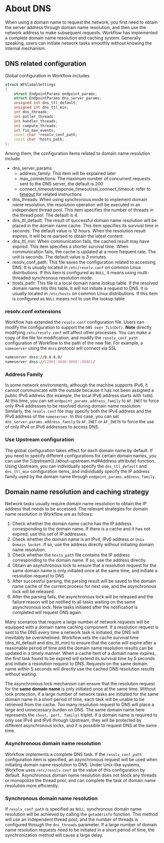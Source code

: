 # About DNS
When using a domain name to request the network, you first need to obtain the server address through domain name resolution, and then use the network address to make subsequent requests. Workflow has implemented a complete domain name resolution and caching system. Generally speaking, users can initiate network tasks smoothly without knowing the internal mechanism.

## DNS related configuration
Global configuration in Workflow includes

~~~cpp
struct WFGlobalSettings
{
    struct EndpointParams endpoint_params;
    struct EndpointParams dns_server_params;
    unsigned int dns_ttl_default;
    unsigned int dns_ttl_min;
    int dns_threads;
    int poller_threads;
    int handler_threads;
    int compute_threads;
    int fio_max_events;
    const char *resolv_conf_path;
    const char *hosts_path;
};
~~~

Among them, the configuration items related to domain name resolution include

* dns_server_params
  * address_family: This item will be explained later
  * max_connections: The maximum number of concurrent requests sent to the DNS server, the default is 200
  * connect_timeout/response_timeout/ssl_connect_timeout: refer to [timeout](about-timeout.md) for related instructions
* dns_threads: When using synchronous mode to implement domain name resolution, the resolution operation will be executed in an independent thread pool. This item specifies the number of threads in the thread pool. The default is 4.
* dns_ttl_default: The result of successful domain name resolution will be placed in the domain name cache. This item specifies its survival time in seconds. The default value is 12 hours. When the resolution result expires, it will be re-parsed to obtain the latest content.
* dns_ttl_min: When communication fails, the cached result may have expired. This item specifies a shorter survival time. When communication fails, the cache is updated at a more frequent rate. The unit is seconds. The default value is 3 minutes.
* resolv_conf_path: This file saves the configuration related to accessing DNS. It is usually located in `/etc/resolv.conf` on common Linux distributions. If this item is configured as `NULL`, it means using multi-threaded synchronous resolution mode.
* hosts_path: This file is a local domain name lookup table. If the resolved domain name hits this table, it will not initiate a request to DNS. It is usually located in `/etc/hosts` on common Linux distributions. If this item is configured as `NULL` means not to use the lookup table

### resolv.conf extensions
Workflow has extended the `resolv.conf` configuration file. Users can modify the configuration to support the `DNS over TLS(DoT)`. **Note** directly modifying `/etc/resolv.conf` will affect other processes. You can make a copy of the file for modification, and modify the `resolv_conf_path` configuration of Workflow to the path of the new file. For example, a `nameserver` using the `dnss` protocol will connect via SSL

~~~bash
nameserver dnss://8.8.8.8/
nameserver dnss://[2001:4860:4860::8888]/
~~~

### Address Family
In some network environments, although the machine supports IPv6, it cannot communicate with the outside because it has not been assigned a public IPv6 address (for example, the local IPv6 address starts with `fe80`). At this time, you can set `endpoint_params.address_family` to `AF_INET` to force only IPv4 addresses to be resolved during domain name resolution. Similarly, the `resolv.conf` file may specify both the IPv4 address and the IPv6 address of the `nameserver`. In this case, you can set `dns_server_params.address_family` to `AF_INET` or `AF_INET6` to force the use of only IPv4 or IPv6 addresses to access DNS.

### Use Upstream configuration
The global configuration takes effect for each domain name by default. If you need to specify different configurations for certain domain names, you can use the [Upstream](./about-upstream.md#Address attribute) function. Using Upstream, you can individually specify the `dns_ttl_default` and `dns_ttl_min` configuration items, and individually specify the IP address family used by the domain name through `endpoint_params.address_family`.


## Domain name resolution and caching strategy
Network tasks usually require domain name resolution to obtain the IP address that needs to be accessed. The relevant strategies for domain name resolution in Workflow are as follows:

1. Check whether the domain name cache has the IP address corresponding to the domain name. If there is a cache and it has not expired, use this set of IP addresses.
2. Check whether the domain name is an IPv4, IPv6 address or `Unix Domain Socket`. If so, use the address directly without initiating domain name resolution.
3. Check whether the `hosts_path` file contains the IP address corresponding to the domain name. If so, use the address directly.
4. Obtain an asynchronous lock to ensure that a resolution request for the same domain name is only initiated once at the same time, and initiate a resolution request to DNS
5. After successful parsing, the parsing result will be saved to the domain name cache of the current process for next use, and the asynchronous lock will be released.
6. After the parsing fails, the asynchronous lock will be released and the failure reason will be notified to all tasks waiting on the same asynchronous lock. New tasks initiated after the notification is completed will request DNS again.

Many scenarios that require a large number of network requests will be equipped with a domain name caching component. If a resolution request is sent to the DNS every time a network task is initiated, the DNS will inevitably be overwhelmed. Workflow sets the cache survival time (dns_ttl_default and dns_ttl_min) to ensure that the cache will expire after a reasonable period of time and the domain name resolution results can be updated in a timely manner. When a cache item of a domain name expires, the first task found to be expired will extend its survival time by 5 seconds and initiate a resolution request to DNS. Requests on the same domain name within 5 seconds will directly use the cached DNS resolution results without waiting.

The asynchronous lock mechanism can ensure that the resolution request for the **same domain name** is only initiated once at the same time. Without lock protection, if a large number of network tasks are initiated for the same domain name in a short period of time, each task will be unable to be retrieved from the cache. Too many resolution request to DNS will place a large and unnecessary burden on DNS. The same domain name here represents the `(host, port, family)` triplet. If a domain name is required to only use IPv4 and IPv6 through Upstream, they will be protected by different asynchronous locks, and it is possible to request DNS at the same time.


### Asynchronous domain name resolution
Workflow implements a complete DNS task. If the `resolv_conf_path` configuration item is specified, an asynchronous request will be used when initiating domain name resolution to DNS. Under Unix-like systems, Workflow uses `/etc/resolv.conf` as the value of this configuration by default. Asynchronous domain name resolution does not block any threads or monopolize the thread pool, and can complete the task of domain name resolution more efficiently.

### Synchronous domain name resolution
If `resolv_conf_path` is specified as `NULL`, synchronous domain name resolution will be achieved by calling the `getaddrinfo` function. This method will use an independent thread pool, and the number of threads is configured through the `dns_threads` parameter. If a large number of domain name resolution requests need to be initiated in a short period of time, the synchronization method will cause a large delay.
